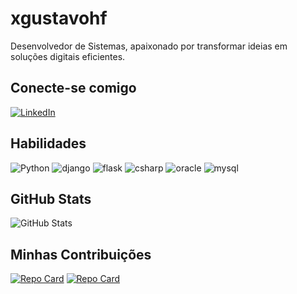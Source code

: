 # xgustavohf
Desenvolvedor de Sistemas, apaixonado por transformar ideias em soluções digitais eficientes.
## Conecte-se comigo
[![LinkedIn](https://img.shields.io/badge/LinkedIn-000?style=for-the-badge&logo=linkedin&logoColor=0E76A8)](https://www.linkedin.com/in/xgustavohf)



## Habilidades
![Python](https://img.shields.io/badge/Python-000?style=for-the-badge&logo=python)
![django](https://img.shields.io/badge/django-000?style=for-the-badge&logo=django)
![flask](https://img.shields.io/badge/flask-000?style=for-the-badge&logo=flask)
![csharp](https://img.shields.io/badge/csharp-000?style=for-the-badge&logo=csharp)
![oracle](https://img.shields.io/badge/oracle-000?style=for-the-badge&logo=oracle)
![mysql](https://img.shields.io/badge/mysql-000?style=for-the-badge&logo=mysql)

## GitHub Stats
![GitHub Stats](https://github-readme-stats.vercel.app/api?username=SEUUSERNAME&theme=transparent&bg_color=000&border_color=30A3DC&show_icons=true&icon_color=30A3DC&title_color=E94D5F&text_color=FFF)


## Minhas Contribuições
[![Repo Card](https://github-readme-stats.vercel.app/api/pin/?username=xgustavohf&repo=dio-lab-open-source&bg_color=000&border_color=30A3DC&show_icons=true&icon_color=30A3DC&title_color=E94D5F&text_color=FFF)](https://github.com/xgustavohf/dio-lab-open-source)
[![Repo Card](https://github-readme-stats.vercel.app/api/pin/?username=xgustavohf&repo=API_Vendas&bg_color=000&border_color=30A3DC&show_icons=true&icon_color=30A3DC&title_color=E94D5F&text_color=FFF)](https://github.com/xgustavohf/API_Vendas)
